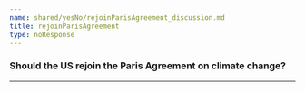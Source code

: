 ```yaml
---
name: shared/yesNo/rejoinParisAgreement_discussion.md
title: rejoinParisAgreement
type: noResponse
---
```


### Should the US rejoin the Paris Agreement on climate change?

---

